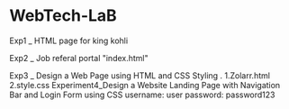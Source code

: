 # WebTech-LaB

Exp1 _ HTML page for king kohli

Exp2 _ Job referal portal "index.html"

Exp3 _ Design a Web Page using HTML and CSS Styling .
1.Zolarr.html
2.style.css
Experiment4_Design a Website Landing Page with Navigation Bar and Login Form using CSS
username: user
password: password123
